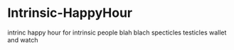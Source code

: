 # Intrinsic-HappyHour
intrinc happy hour for intrinsic people
blah blach specticles testicles wallet and watch 
